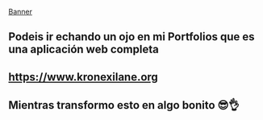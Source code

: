 [Banner](/img/banner.jpg)
## Podeis ir echando un ojo en mi Portfolios que es una aplicación web completa ##
## https://www.kronexilane.org ##
## Mientras transformo esto en algo bonito 😎👌 ##

<!--
**Kronexilane-Sistemas/Kronexilane-Sistemas** is a ✨ _special_ ✨ repository because its `README.md` (this file) appears on your GitHub profile.

Here are some ideas to get you started:

- 🔭 I’m currently working on ...
- 🌱 I’m currently learning ...
- 👯 I’m looking to collaborate on ...
- 🤔 I’m looking for help with ...
- 💬 Ask me about ...
- 📫 How to reach me: ...
- 😄 Pronouns: ...
- ⚡ Fun fact: ...
-->
